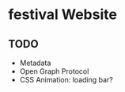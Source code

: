 # festival Website
 
## TODO
- Metadata <meta name="author" content="name">
- Open Graph Protocol
- CSS Animation: loading bar?